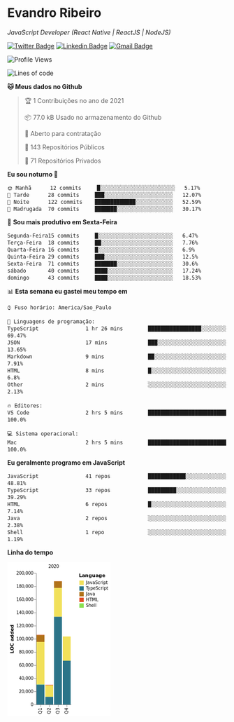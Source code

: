 # Evandro **Ribeiro**

*JavaScript Developer (React Native | ReactJS | NodeJS)*

[![Twitter Badge](https://img.shields.io/badge/-@ribeiroevandro-201B2D?style=flat-square&labelColor=201B2D&logo=twitter&logoColor=white&link=https://twitter.com/ribeiroevandro)](https://twitter.com/ribeiroevandro) 
[![Linkedin Badge](https://img.shields.io/badge/-Evandro%20Ribeiro-201B2D?style=flat-square&logo=Linkedin&logoColor=white&link=https://www.linkedin.com/in/ribeiroevandro)](https://www.linkedin.com/in/ribeiroevandro) 
[![Gmail Badge](https://img.shields.io/badge/-oi@ribeiroevandro.com.br-201B2D?style=flat-square&logo=Gmail&logoColor=white&link=mailto:oi@ribeiroevandro.com.br)](mailto:oi@ribeiroevandro.com.br)


<!--START_SECTION:waka-->
![Profile Views](http://img.shields.io/badge/Visualizac%C3%B5es%20do%20perfil-0-blue)

![Lines of code](https://img.shields.io/badge/Desde%20o%20Hello%20World%20eu%20escrevi-427713%20linhas%20de%20c%C3%B3digo-blue)

**🐱 Meus dados no Github** 

> 🏆 1 Contribuições no ano de 2021
 > 
> 📦 77.0 kB Usado no armazenamento do Github 
 > 
> 💼 Aberto para contratação
 > 
> 📜 143 Repositórios Públicos 
 > 
> 🔑 71 Repositórios Privados  
 > 
**Eu sou noturno 🦉** 

```text
🌞 Manhã      12 commits     █░░░░░░░░░░░░░░░░░░░░░░░░   5.17% 
🌆 Tarde      28 commits     ███░░░░░░░░░░░░░░░░░░░░░░   12.07% 
🌃 Noite      122 commits    █████████████░░░░░░░░░░░░   52.59% 
🌙 Madrugada  70 commits     ███████░░░░░░░░░░░░░░░░░░   30.17%

```
📅 **Sou mais produtivo em Sexta-Feira** 

```text
Segunda-Feira15 commits     █░░░░░░░░░░░░░░░░░░░░░░░░   6.47% 
Terça-Feira  18 commits     ██░░░░░░░░░░░░░░░░░░░░░░░   7.76% 
Quarta-Feira 16 commits     █░░░░░░░░░░░░░░░░░░░░░░░░   6.9% 
Quinta-Feira 29 commits     ███░░░░░░░░░░░░░░░░░░░░░░   12.5% 
Sexta-Feira  71 commits     ███████░░░░░░░░░░░░░░░░░░   30.6% 
sábado       40 commits     ████░░░░░░░░░░░░░░░░░░░░░   17.24% 
domingo      43 commits     ████░░░░░░░░░░░░░░░░░░░░░   18.53%

```


📊 **Esta semana eu gastei meu tempo em** 

```text
⌚︎ Fuso horário: America/Sao_Paulo

💬 Linguagens de programação: 
TypeScript               1 hr 26 mins        █████████████████░░░░░░░░   69.47% 
JSON                     17 mins             ███░░░░░░░░░░░░░░░░░░░░░░   13.65% 
Markdown                 9 mins              ██░░░░░░░░░░░░░░░░░░░░░░░   7.91% 
HTML                     8 mins              █░░░░░░░░░░░░░░░░░░░░░░░░   6.8% 
Other                    2 mins              ░░░░░░░░░░░░░░░░░░░░░░░░░   2.13%

🔥 Editores: 
VS Code                  2 hrs 5 mins        █████████████████████████   100.0%

💻 Sistema operacional: 
Mac                      2 hrs 5 mins        █████████████████████████   100.0%

```

**Eu geralmente programo em JavaScript** 

```text
JavaScript               41 repos            ████████████░░░░░░░░░░░░░   48.81% 
TypeScript               33 repos            █████████░░░░░░░░░░░░░░░░   39.29% 
HTML                     6 repos             █░░░░░░░░░░░░░░░░░░░░░░░░   7.14% 
Java                     2 repos             ░░░░░░░░░░░░░░░░░░░░░░░░░   2.38% 
Shell                    1 repo              ░░░░░░░░░░░░░░░░░░░░░░░░░   1.19%

```


**Linha do tempo**

![Chart not found](https://raw.githubusercontent.com/ribeiroevandro/ribeiroevandro/master/charts/bar_graph.png) 


<!--END_SECTION:waka-->
